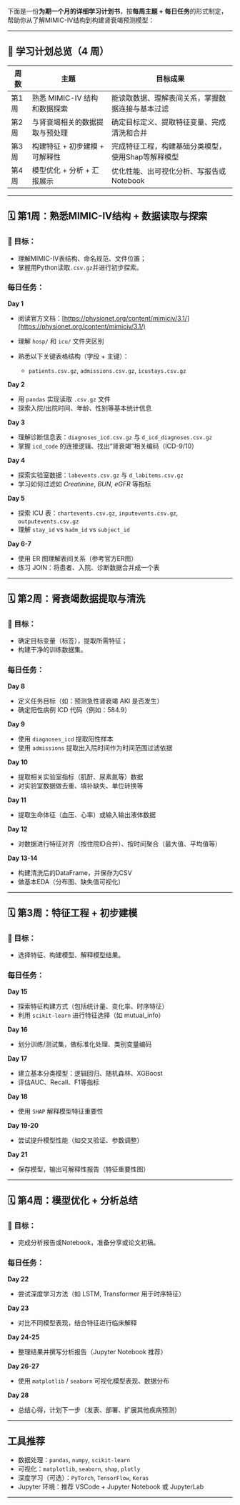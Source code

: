 下面是一份**为期一个月的详细学习计划书**，按**每周主题 + 每日任务**的形式制定，帮助你从了解MIMIC-IV结构到构建肾衰竭预测模型：

---

## 📅 学习计划总览（4 周）

| 周数  | 主题                  | 目标成果                        |
| --- | ------------------- | --------------------------- |
| 第1周 | 熟悉 MIMIC-IV 结构和数据探索 | 能读取数据、理解表间关系，掌握数据连接与基本过滤    |
| 第2周 | 与肾衰竭相关的数据提取与预处理     | 确定目标定义、提取特征变量、完成清洗和合并       |
| 第3周 | 构建特征 + 初步建模 + 可解释性  | 完成特征工程，构建基础分类模型，使用Shap等解释模型 |
| 第4周 | 模型优化 + 分析 + 汇报展示    | 优化性能、出可视化分析、写报告或Notebook    |

---

## 🗓 第1周：熟悉MIMIC-IV结构 + 数据读取与探索

### 🎯 目标：

* 理解MIMIC-IV表结构、命名规范、文件位置；
* 掌握用Python读取`.csv.gz`并进行初步探索。

### 每日任务：

**Day 1**

* 阅读官方文档：[https://physionet.org/content/mimiciv/3.1/](https://physionet.org/content/mimiciv/3.1/)
* 理解 `hosp/` 和 `icu/` 文件夹区别
* 熟悉以下关键表格结构（字段 + 主键）：

  * `patients.csv.gz`, `admissions.csv.gz`, `icustays.csv.gz`

**Day 2**

* 用 `pandas` 实现读取 `.csv.gz` 文件
* 探索入院/出院时间、年龄、性别等基本统计信息

**Day 3**

* 理解诊断信息表：`diagnoses_icd.csv.gz` 与 `d_icd_diagnoses.csv.gz`
* 掌握 `icd_code` 的连接逻辑、找出“肾衰竭”相关编码（ICD-9/10）

**Day 4**

* 探索实验室数据：`labevents.csv.gz` 与 `d_labitems.csv.gz`
* 学习如何过滤如 *Creatinine*, *BUN*, *eGFR* 等指标

**Day 5**

* 探索 ICU 表：`chartevents.csv.gz`, `inputevents.csv.gz`, `outputevents.csv.gz`
* 理解 `stay_id` vs `hadm_id` vs `subject_id`

**Day 6-7**

* 使用 ER 图理解表间关系（参考官方ER图）
* 练习 JOIN：将患者、入院、诊断数据合并成一个表

---

## 🗓 第2周：肾衰竭数据提取与清洗

### 🎯 目标：

* 确定目标变量（标签），提取所需特征；
* 构建干净的训练数据集。

### 每日任务：

**Day 8**

* 定义任务目标（如：预测急性肾衰竭 AKI 是否发生）
* 确定阳性病例 ICD 代码（例如：584.9）

**Day 9**

* 使用 `diagnoses_icd` 提取阳性样本
* 使用 `admissions` 提取出入院时间作为时间范围过滤依据

**Day 10**

* 提取相关实验室指标（肌酐、尿素氮等）数据
* 对实验室数据做去重、填补缺失、单位转换等

**Day 11**

* 提取生命体征（血压、心率）或输入输出液体数据

**Day 12**

* 对数据进行特征对齐（按住院ID合并）、按时间聚合（最大值、平均值等）

**Day 13-14**

* 构建清洗后的DataFrame，并保存为CSV
* 做基本EDA（分布图、缺失值可视化）

---

## 🗓 第3周：特征工程 + 初步建模

### 🎯 目标：

* 选择特征、构建模型、解释模型结果。

### 每日任务：

**Day 15**

* 探索特征构建方式（包括统计量、变化率、时序特征）
* 利用 `scikit-learn` 进行特征选择（如 mutual\_info）

**Day 16**

* 划分训练/测试集，做标准化处理、类别变量编码

**Day 17**

* 建立基本分类模型：逻辑回归、随机森林、XGBoost
* 评估AUC、Recall、F1等指标

**Day 18**

* 使用 `SHAP` 解释模型特征重要性

**Day 19-20**

* 尝试提升模型性能（如交叉验证、参数调整）

**Day 21**

* 保存模型，输出可解释性报告（特征重要性图）

---

## 🗓 第4周：模型优化 + 分析总结

### 🎯 目标：

* 完成分析报告或Notebook，准备分享或论文初稿。

### 每日任务：

**Day 22**

* 尝试深度学习方法（如 LSTM, Transformer 用于时序特征）

**Day 23**

* 对比不同模型表现，结合特征进行临床解释

**Day 24-25**

* 整理结果并撰写分析报告（Jupyter Notebook 推荐）

**Day 26-27**

* 使用 `matplotlib` / `seaborn` 可视化模型表现、数据分布

**Day 28**

* 总结心得，计划下一步（发表、部署、扩展其他疾病预测）

---

## 工具推荐

* 数据处理：`pandas`, `numpy`, `scikit-learn`
* 可视化：`matplotlib`, `seaborn`, `shap`, `plotly`
* 深度学习（可选）：`PyTorch`, `TensorFlow`, `Keras`
* Jupyter 环境：推荐 VSCode + Jupyter Notebook 或 JupyterLab

---

